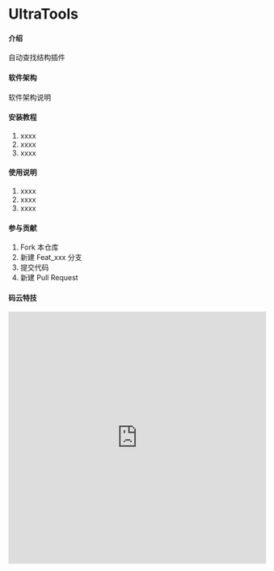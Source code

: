 # UltraTools

#### 介绍
自动查找结构插件

#### 软件架构
软件架构说明


#### 安装教程

1. xxxx
2. xxxx
3. xxxx

#### 使用说明

1. xxxx
2. xxxx
3. xxxx

#### 参与贡献

1. Fork 本仓库
2. 新建 Feat_xxx 分支
3. 提交代码
4. 新建 Pull Request


#### 码云特技
<iframe height=498 width=510 src="https://gitee.com/cbwang505/UltraTools/raw/master/findstruct.mp4" frameborder=0 allowfullscreen></iframe>


